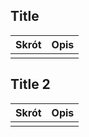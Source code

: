 ## Title

| Skrót | Opis |
| :---- | ---: |
|       |      |

## Title 2

| Skrót | Opis |
| :---- | ---: |
|       |      |
